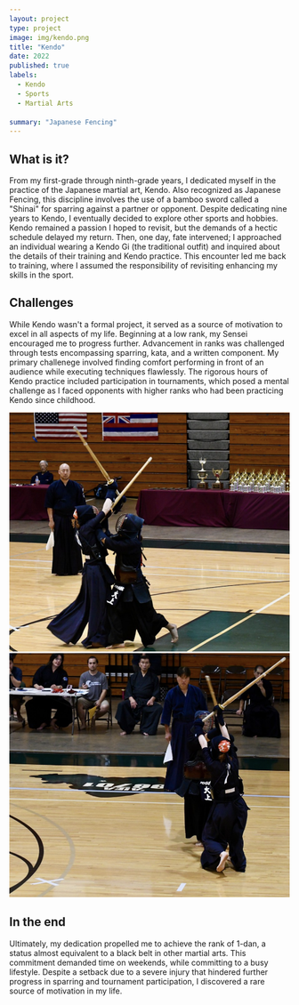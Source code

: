 ```yaml
---
layout: project
type: project
image: img/kendo.png
title: "Kendo"
date: 2022
published: true
labels:
  - Kendo
  - Sports
  - Martial Arts

summary: "Japanese Fencing"
---
```


## What is it?

From my first-grade through ninth-grade years, I dedicated myself in the practice of the Japanese martial art, Kendo. Also recognized as Japanese Fencing, this discipline involves the use of a bamboo sword called a "Shinai" for sparring against a partner or opponent. Despite dedicating nine years to Kendo, I eventually decided to explore other sports and hobbies. Kendo remained a passion I hoped to revisit, but the demands of a hectic schedule delayed my return. Then, one day, fate intervened; I approached an individual wearing a Kendo Gi (the traditional outfit) and inquired about the details of their training and Kendo practice. This encounter led me back to training, where I assumed the responsibility of revisiting enhancing my skills in the sport.

## Challenges

While Kendo wasn't a formal project, it served as a source of motivation to excel in all aspects of my life. Beginning at a low rank, my Sensei encouraged me to progress further. Advancement in ranks was challenged through tests encompassing sparring, kata, and a written component. My primary challenege involved finding comfort performing in front of an audience while executing techniques flawlessly. The rigorous hours of Kendo practice included participation in tournaments, which posed a mental challenge as I faced opponents with higher ranks who had been practicing Kendo since childhood.

<div class="text-center p-4">
  <img width="1000px" src="/img/Screenshot_20240123-193229~2.png" class="img-thumbnail" >
</div>

<div class="text-center p-4">
  <img width="1000px" src="/img/Screenshot_20240123-193256~2.png" class="img-thumbnail" >
</div>

## In the end

Ultimately, my dedication propelled me to achieve the rank of 1-dan, a status almost equivalent to a black belt in other martial arts. This commitment demanded time on weekends, while committing to a busy lifestyle. Despite a setback due to a severe injury that hindered further progress in sparring and tournament participation, I discovered a rare source of motivation in my life.
